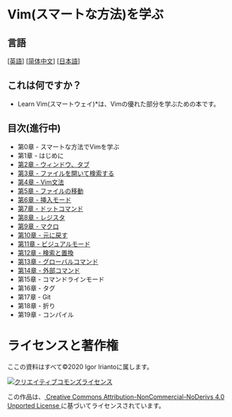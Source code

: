 # Vim(スマートな方法)を学ぶ

## 言語
 [[英語](./README.md)] [[简体中文](README_zh-CN.md)] [[日本語](README_ja-JP.md)]

## これは何ですか？
* Learn Vim(スマートウェイ)*は、Vimの優れた部分を学ぶための本です。

## 目次(進行中)
- 第0章     - スマートな方法でVimを学ぶ
- 第1章     - はじめに
- [第2章     - ウィンドウ、タブ](ja-JP/ch02_buffers_windows_tabs.md)
- [第3章     - ファイルを開いて検索する](ja-JP/ch03_opening_and_searching_files.md)
- [第4章     - Vim文法](ja-JP/ch04_vim_grammar.md)
- [第5章     - ファイルの移動](ja-JP/ch05_moving_in_file.md)
- [第6章     - 挿入モード](ja-JP/ch06_insert_mode.md)
- [第7章     - ドットコマンド](ja-JP/ch07_the_dot_command.md)
- [第8章     - レジスタ](ja-JP/ch08_registers.md)
- [第9章     - マクロ](ja-JP/ch09_macros.md)
- [第10章     - 元に戻す](ja-JP/ch10_undo.md)
- [第11章     - ビジュアルモード](ja-JP/ch11_visual_mode.md)
- [第12章     - 検索と置換](ja-JP/ch12_search_and_substitute.md)
- [第13章     - グローバルコマンド](ja-JP/ch13_the_global_command.md)
- [第14章     - 外部コマンド](ja-JP/ch14_external_commands.md)
- 第15章     - コマンドラインモード
- 第16章     - タグ
- 第17章     - Git
- 第18章     - 折り
- 第19章     - コンパイル

# ライセンスと著作権
ここの資料はすべて©2020 Igor Iriantoに属します。

<a rel="license" href="http://creativecommons.org/licenses/by-nc-nd/4.0/"> <img alt = "クリエイティブコモンズライセンス" style = "border-width：0" src = "https://i.creativecommons.org/l/by-nc-nd/4.0/88x31.png" /> </a> <br />

この作品は、<a rel="license" href="http://creativecommons.org/licenses/by-nc-nd/4.0/"> Creative Commons Attribution-NonCommercial-NoDerivs 4.0 Unported License </a>に基づいてライセンスされています。